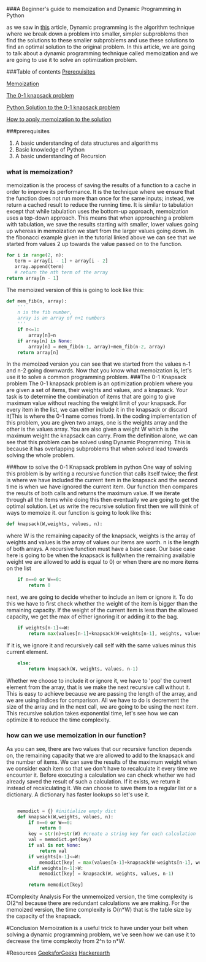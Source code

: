 ###A Beginner's guide to memoization and Dynamic Programming in Python

as we saw in [this]('https://www.section.io/engineering-education/introduction-to-dynamic-programming/) article, Dynamic programming is the algorithm technique where we break down a problem into smaller, simpler subproblems then find the solutions to these smaller subproblems and use these solutions to find an optimal solution to the original problem.
In this article, we are going to talk about a dynamic programming technique called memoization and we are going to use it to solve an optimization problem.

###Table of contents
[Prerequisites](#prerequisites)

[Memoization](#memoization)

[The 0-1 knapsack problem](#knapsack)

[Python Solution to the 0-1 knapsack problem](#implementation)

[How to apply memoization to the solution](#solution)

###prerequisites<a name='prerequisites'></a>
1. A basic understanding of data structures and algorithms
2. Basic knowledge of Python
3. A basic understanding of Recursion
### what is memoization? <a name='memoization'></a>
memoization is the process of saving the results of a function to a cache in order to improve its performance.
It is the technique where we ensure that the function does not run more than once for the same inputs; instead, we return a cached result to reduce the running time.
It is similar to tabulation except that while tabulation uses the bottom-up approach, memoization uses a top-down approach. This means that when approaching a problem with tabulation, we save the results starting with smaller, lower values going up whereas in memoization we start from the larger values going down.
In the fibonacci example given in the tutorial linked above we can see that we started from values 2 up towards the value passed on to the function.
```python
for i in range(2, n):
   term = array[i - 1] + array[i - 2]
   array.append(term)
   # return the nth term of the array
return array[n - 1]
```
The memoized version of this is going to look like this:
```python
def mem_fib(n, array):
    '''
    n is the fib number,
    array is an array of n+1 numbers
    '''
    if n<=1:
        array[n]=n
    if array[n] is None:
        array[n] = mem_fib(n-1, array)+mem_fib(n-2, array)
    return array[n]
```
In the memoized version you can see that we started from the values n-1 and n-2 going downwards.
Now that you know what memoization is, let's use it to solve a common programming problem.
###The 0-1 Knapsack problem<a name='knapsack'></a>
The 0-1 knapsack problem is an optimization problem where you are given a set of items, their weights and values, and a knapsack. Your task is to determine the combination of items that are going to give maximum value without reaching the weight limit of your knapsack.
For every item in the list, we can either include it in the knapsack or discard it(This is where the 0-1 name comes from).
In the coding implementation of this problem, you are given two arrays, one is the weights array and the other is the values array. You are also given a weight W which is the maximum weight the knapsack can carry.
From the definition alone, we can see that this problem can be solved using Dynamic Programming. This is because it has overlapping subproblems that when solved lead towards solving the whole problem.

###how to solve the 0-1 Knapsack problem in python <a name='implementation'></a>
One way of solving this problem is by writing a recursive function that calls itself twice; the first is where we have included the current item in the knapsack and the second time is when we have ignored the current item.
Our function then compares the results of both calls and returns the maximum value. If we iterate through all the items while doing this then eventually we are going to get the optimal solution.
Let us write the recursive solution first then we will think of ways to memoize it.
our function is going to look like this:
```python
def knapsack(W,weights, values, n):

```
where W is the remaining capacity of the knapsack, weights is the array of weights and values is the array of values our items are worth. n is the length of both arrays.
A recursive function must have a base case. Our base case here is going to be when the knapsack is full(when the remaining available weight we are allowed to add is equal to 0) or when there are no more items on the list
```python
    if n==0 or W==0:
        return 0
```
next, we are going to decide whether to include an item or ignore it.
To do this we have to first check whether the weight of the item is bigger than the remaining capacity.
If the weight of the current item is less than the allowed capacity, we get the max of either ignoring it or adding it to the bag.
```python
    if weights[n-1]<=W:
        return max(values[n-1]+knapsack(W-weights[n-1], weights, values, n-1), knapsack(W, weights, values, n-1))
```
If it is, we ignore it and recursively call self with the same values minus this current element.
```python
    else:
        return knapsack(W, weights, values, n-1)
```


Whether we choose to include it or ignore it, we have to 'pop' the current element from the array, that is we make the next recursive call without it.
This is easy to achieve because we are passing the length of the array, and we are using indices for comparison. All we have to do is decrement the size of the array and in the next call, we are going to be using the next item.
This recursive solution takes exponential time, let's see how we can optimize it to reduce the time complexity.

### how can we use memoization in our function? <a name='solution'></a>
As you can see, there are two values that our recursive function depends on, the remaining capacity that we are allowed to add to the knapsack and the number of items.
We can save the results of the maximum weight when we consider each item so that we don't have to recalculate it every time we encounter it.
Before executing a calculation we can check whether we had already saved the result of such a calculation.
If it exists, we return it instead of recalculating it. We can choose to save them to a regular list or a dictionary. A dictionary has faster lookups so let's use it.
```python

    memodict = {} #initialize empty dict
    def knapsack(W,weights, values, n):
        if n==0 or W==0:
            return 0
        key = str(n)+str(W) #create a string key for each calculation
        val = memodict.get(key)
        if val is not None:
            return val
        if weights[n-1]<=W:
            memodict[key] = max(values[n-1]+knapsack(W-weights[n-1], weights, values, n-1), knapsack(W, weights, values, n-1))
        elif weights[n-1]>W:
            memodict[key] = knapsack(W, weights, values, n-1)

        return memodict[key]

```
#Complexity Analysis
For the unmemoized version, the time complexity is O(2^n) because there are redundant calculations we are making.
For the memoized version, the time complexity is O(n*W) that is the table size by the capacity of the knapsack.

#Conclusion
Memoization is a useful trick to have under your belt when solving a dynamic programming problem, we've seen how we can use it to decrease the time complexity
from 2^n to n*W.

#Resources
[GeeksforGeeks](https://www.geeksforgeeks.org/0-1-knapsack-problem-dp-10/)
[Hackerearth](https://www.hackerearth.com/)


